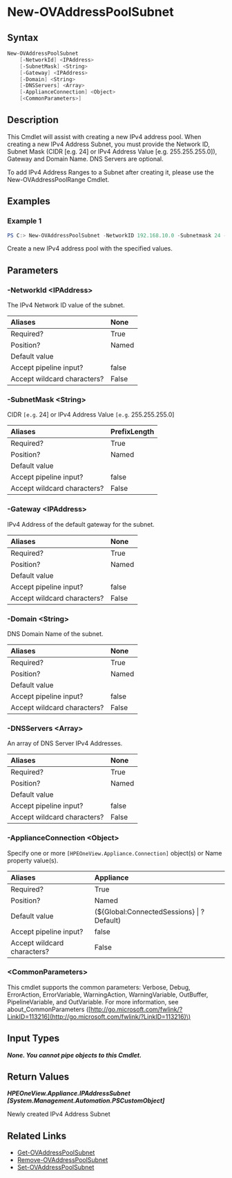 ﻿---
description: Create an IPv4 Subnet Pool.
---

# New-OVAddressPoolSubnet

## Syntax

```powershell
New-OVAddressPoolSubnet
    [-NetworkId] <IPAddress>
    [-SubnetMask] <String>
    [-Gateway] <IPAddress>
    [-Domain] <String>
    [-DNSServers] <Array>
    [-ApplianceConnection] <Object>
    [<CommonParameters>]
```

## Description

This Cmdlet will assist with creating a new IPv4 address pool.  When creating a new IPv4 Address Subnet, you must provide the Network ID, Subnet Mask (CIDR [e.g. 24] or IPv4 Address Value [e.g. 255.255.255.0]), Gateway and Domain Name.  DNS Servers are optional.
    
To add IPv4 Address Ranges to a Subnet after creating it, please use the New-OVAddressPoolRange Cmdlet.

## Examples

###  Example 1 

```powershell
PS C:> New-OVAddressPoolSubnet -NetworkID 192.168.10.0 -Subnetmask 24 -Gateway 192.168.10.254 -Domain vlan10.domain.com -DNSServers 10.250.33.12,10.250.34.80
```

Create a new IPv4 address pool with the specified values.

## Parameters

### -NetworkId &lt;IPAddress&gt;

The IPv4 Network ID value of the subnet.

| Aliases | None |
| :--- | :--- |
| Required? | True |
| Position? | Named |
| Default value |  |
| Accept pipeline input? | false |
| Accept wildcard characters? | False |

### -SubnetMask &lt;String&gt;

CIDR `[e.g`. 24] or IPv4 Address Value `[e.g`. 255.255.255.0]

| Aliases | PrefixLength |
| :--- | :--- |
| Required? | True |
| Position? | Named |
| Default value |  |
| Accept pipeline input? | false |
| Accept wildcard characters? | False |

### -Gateway &lt;IPAddress&gt;

IPv4 Address of the default gateway for the subnet.

| Aliases | None |
| :--- | :--- |
| Required? | True |
| Position? | Named |
| Default value |  |
| Accept pipeline input? | false |
| Accept wildcard characters? | False |

### -Domain &lt;String&gt;

DNS Domain Name of the subnet.

| Aliases | None |
| :--- | :--- |
| Required? | True |
| Position? | Named |
| Default value |  |
| Accept pipeline input? | false |
| Accept wildcard characters? | False |

### -DNSServers &lt;Array&gt;

An array of DNS Server IPv4 Addresses.

| Aliases | None |
| :--- | :--- |
| Required? | True |
| Position? | Named |
| Default value |  |
| Accept pipeline input? | false |
| Accept wildcard characters? | False |

### -ApplianceConnection &lt;Object&gt;

Specify one or more `[HPEOneView.Appliance.Connection]` object(s) or Name property value(s).

| Aliases | Appliance |
| :--- | :--- |
| Required? | True |
| Position? | Named |
| Default value | (${Global:ConnectedSessions} &vert; ? Default) |
| Accept pipeline input? | false |
| Accept wildcard characters? | False |

### &lt;CommonParameters&gt;

This cmdlet supports the common parameters: Verbose, Debug, ErrorAction, ErrorVariable, WarningAction, WarningVariable, OutBuffer, PipelineVariable, and OutVariable. For more information, see about\_CommonParameters \([http://go.microsoft.com/fwlink/?LinkID=113216](http://go.microsoft.com/fwlink/?LinkID=113216)\)

## Input Types

_**None.  You cannot pipe objects to this Cmdlet.**_

## Return Values

_**HPEOneView.Appliance.IPAddressSubnet [System.Management.Automation.PSCustomObject]**_

Newly created IPv4 Address Subnet

## Related Links

* [Get-OVAddressPoolSubnet](get-ovaddresspoolsubnet.md)
* [Remove-OVAddressPoolSubnet](remove-ovaddresspoolsubnet.md)
* [Set-OVAddressPoolSubnet](set-ovaddresspoolsubnet.md)

